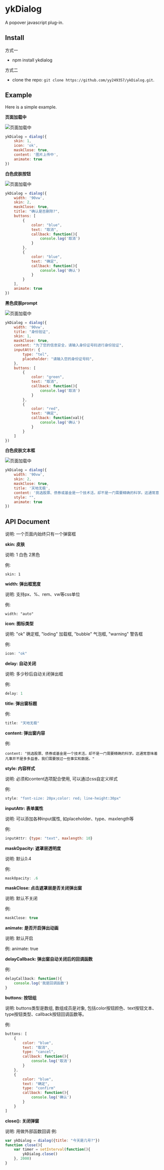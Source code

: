ykDialog
======

A popover javascript plug-in.

Install
-------
方式一  

* npm install ykdialog  
 
方式二  

* clone the repo: `git clone https://github.com/yy249357/ykDialog.git`.

Example
-----------

Here is a simple example.

**页面加载中**

![页面加载中]( https://raw.githubusercontent.com/yy249357/project/master/screenshots/1.jpg)

```js
ykDialog = dialog({
    skin: 1,
    icon: 'ok',
    maskClose: true,
    content: '图片上传中',
    animate: true
})
```
**白色皮肤按钮**

![页面加载中]( https://raw.githubusercontent.com/yy249357/project/master/screenshots/2.jpg)

```js
ykDialog = dialog({
    width: '90vw',
    skin: 2,
    maskClose: true,
    title: "确认是否删除?",
    buttons: [
        {
            color: "blue",
            text: "取消",
            callback: function(){
                console.log('取消')
            }
        },
        {
            color: "blue",
            text: "确定",
            callback: function(){
                console.log('确认')
            }
        }
    ],
    animate: true
})
```
**黑色皮肤prompt**

![页面加载中]( https://raw.githubusercontent.com/yy249357/project/master/screenshots/3.jpg)

```js
ykDialog = dialog({
    width: '90vw',
    title: "身份验证",
    skin: 1,
    maskClose: true,
    content: "为了您的信息安全，请输入身份证号码进行身份验证",
    inputAttr: {
        type: "tel",
        placeholder: "请输入您的身份证号码",
    },
    buttons: [
        {
            color: "green",
            text: "取消",
            callback: function(){
                console.log('取消')
            }
        },
        {
            color: "red",
            text: "确定",
            callback: function(val){
                console.log('确认')
            }
        }
    ]
})
```
**白色皮肤文本框**

![页面加载中]( https://raw.githubusercontent.com/yy249357/project/master/screenshots/4.jpg)

```js
ykDialog = dialog({
    width: '90vw',
    skin: 2,
    maskClose: true,
    title: '天地无极',
    content: '挑选股票、债券或基金是一个技术活，却不是一门需要精确的科学。这通常意味着凡事并不是多多益善，我们需要放过一些事实和数据。',
    style: "",
    animate: true
})
```


API Document
--------

说明: 一个页面内始终只有一个弹窗框

**skin: 皮肤**

说明: 1 白色   2黑色

例:
```
skin: 1
```

**width: 弹出框宽度**

说明: 支持px、%、rem、vw等css单位

例:
```
width: "auto"
```

**icon: 图标类型**

说明: "ok" 确定框, "loding" 加载框,  "bubble" 气泡框,  "warning" 警告框

例:
```js
icon: "ok"
```

**delay: 自动关闭**

说明: 多少秒后自动关闭弹出框

例:
```js
delay: 1
```

**title: 弹出窗标题**

例:
```js
title: "天地无极"
```

**content: 弹出窗内容**

例:
```
content: "挑选股票、债券或基金是一个技术活，却不是一门需要精确的科学。这通常意味着凡事并不是多多益善，我们需要放过一些事实和数据。"
```

**style: 内容样式**

说明: 必须和content选项配合使用, 可以通过css自定义样式

例:
```js
style: "font-size: 20px;color: red; line-height:30px"
```

**inputAttr: 表单属性**

说明: 可以添加各种input属性, 如placeholder、type、maxlength等

例:
```js
inputAttr: {type: "text", maxlength: 10}
```

**maskOpacity: 遮罩层透明度**

说明: 默认0.4

例:
```js
maskOpacity: .6
```

**maskClose: 点击遮罩层是否关闭弹出窗**

说明: 默认不关闭

例:
```js
maskClose: true
```

**animate: 是否开启弹出动画**

说明: 默认开启

例: animate: true

**delayCallback: 弹出窗自动关闭后的回调函数**

例:
```js
delayCallback: function(){
    console.log('我是回调函数')
}
```

**buttons: 按钮组**

说明: buttons类型是数组, 数组成员是对象, 包括color按钮颜色、text按钮文本、type按钮类型、callback按钮回调函数等。

例:
```js
buttons: [
    {
        color: "blue",
        text: "取消",
        type: "cancel",
        callback: function(){
            console.log('取消')
        }
    },
    {
        color: "blue",
        text: "确定",
        type: "confirm"
        callback: function(){
            console.log('确认')
        }
    }
]
```

**close(): 关闭弹窗**

说明: 用做外部函数回调
例: 
```js
var ykDialog = dialog({title: "今天是几号?"})
function close(){
    var timer = setInterval(function(){
        ykDialog.close()
    }, 2000)
}
```

